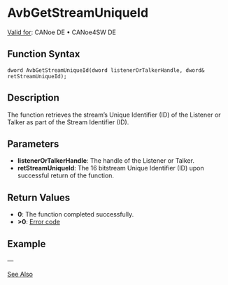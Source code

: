 # AvbGetStreamUniqueId

[Valid for](../../../../Shared/FeatureAvailability.md): CANoe DE • CANoe4SW DE

## Function Syntax

```
dword AvbGetStreamUniqueId(dword listenerOrTalkerHandle, dword& retStreamUniqueId);
```

## Description

The function retrieves the stream’s Unique Identifier (ID) of the Listener or Talker as part of the Stream Identifier (ID).

## Parameters

- **listenerOrTalkerHandle**: The handle of the Listener or Talker.
- **retStreamUniqueId**: The 16 bitstream Unique Identifier (ID) upon successful return of the function.

## Return Values

- **0**: The function completed successfully.
- **>0**: [Error code](../CAPLfunctionsAVBILErrorCode.md)

## Example

—

[See Also](javascript:void(0);)
